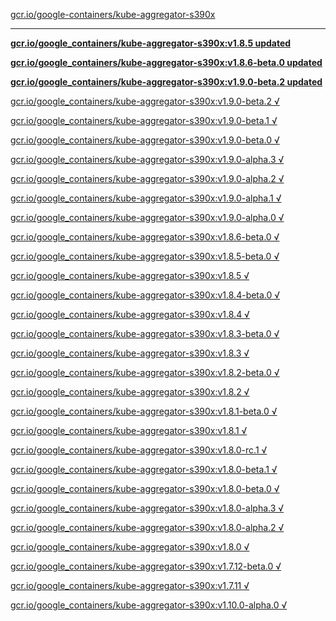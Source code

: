 [gcr.io/google-containers/kube-aggregator-s390x](https://hub.docker.com/r/anjia0532/kube-aggregator-s390x/tags/) 

----
**[gcr.io/google_containers/kube-aggregator-s390x:v1.8.5 updated](https://hub.docker.com/r/anjia0532/kube-aggregator-s390x/tags/)**

**[gcr.io/google_containers/kube-aggregator-s390x:v1.8.6-beta.0 updated](https://hub.docker.com/r/anjia0532/kube-aggregator-s390x/tags/)**

**[gcr.io/google_containers/kube-aggregator-s390x:v1.9.0-beta.2 updated](https://hub.docker.com/r/anjia0532/kube-aggregator-s390x/tags/)**

[gcr.io/google_containers/kube-aggregator-s390x:v1.9.0-beta.2 √](https://hub.docker.com/r/anjia0532/kube-aggregator-s390x/tags/)

[gcr.io/google_containers/kube-aggregator-s390x:v1.9.0-beta.1 √](https://hub.docker.com/r/anjia0532/kube-aggregator-s390x/tags/)

[gcr.io/google_containers/kube-aggregator-s390x:v1.9.0-beta.0 √](https://hub.docker.com/r/anjia0532/kube-aggregator-s390x/tags/)

[gcr.io/google_containers/kube-aggregator-s390x:v1.9.0-alpha.3 √](https://hub.docker.com/r/anjia0532/kube-aggregator-s390x/tags/)

[gcr.io/google_containers/kube-aggregator-s390x:v1.9.0-alpha.2 √](https://hub.docker.com/r/anjia0532/kube-aggregator-s390x/tags/)

[gcr.io/google_containers/kube-aggregator-s390x:v1.9.0-alpha.1 √](https://hub.docker.com/r/anjia0532/kube-aggregator-s390x/tags/)

[gcr.io/google_containers/kube-aggregator-s390x:v1.9.0-alpha.0 √](https://hub.docker.com/r/anjia0532/kube-aggregator-s390x/tags/)

[gcr.io/google_containers/kube-aggregator-s390x:v1.8.6-beta.0 √](https://hub.docker.com/r/anjia0532/kube-aggregator-s390x/tags/)

[gcr.io/google_containers/kube-aggregator-s390x:v1.8.5-beta.0 √](https://hub.docker.com/r/anjia0532/kube-aggregator-s390x/tags/)

[gcr.io/google_containers/kube-aggregator-s390x:v1.8.5 √](https://hub.docker.com/r/anjia0532/kube-aggregator-s390x/tags/)

[gcr.io/google_containers/kube-aggregator-s390x:v1.8.4-beta.0 √](https://hub.docker.com/r/anjia0532/kube-aggregator-s390x/tags/)

[gcr.io/google_containers/kube-aggregator-s390x:v1.8.4 √](https://hub.docker.com/r/anjia0532/kube-aggregator-s390x/tags/)

[gcr.io/google_containers/kube-aggregator-s390x:v1.8.3-beta.0 √](https://hub.docker.com/r/anjia0532/kube-aggregator-s390x/tags/)

[gcr.io/google_containers/kube-aggregator-s390x:v1.8.3 √](https://hub.docker.com/r/anjia0532/kube-aggregator-s390x/tags/)

[gcr.io/google_containers/kube-aggregator-s390x:v1.8.2-beta.0 √](https://hub.docker.com/r/anjia0532/kube-aggregator-s390x/tags/)

[gcr.io/google_containers/kube-aggregator-s390x:v1.8.2 √](https://hub.docker.com/r/anjia0532/kube-aggregator-s390x/tags/)

[gcr.io/google_containers/kube-aggregator-s390x:v1.8.1-beta.0 √](https://hub.docker.com/r/anjia0532/kube-aggregator-s390x/tags/)

[gcr.io/google_containers/kube-aggregator-s390x:v1.8.1 √](https://hub.docker.com/r/anjia0532/kube-aggregator-s390x/tags/)

[gcr.io/google_containers/kube-aggregator-s390x:v1.8.0-rc.1 √](https://hub.docker.com/r/anjia0532/kube-aggregator-s390x/tags/)

[gcr.io/google_containers/kube-aggregator-s390x:v1.8.0-beta.1 √](https://hub.docker.com/r/anjia0532/kube-aggregator-s390x/tags/)

[gcr.io/google_containers/kube-aggregator-s390x:v1.8.0-beta.0 √](https://hub.docker.com/r/anjia0532/kube-aggregator-s390x/tags/)

[gcr.io/google_containers/kube-aggregator-s390x:v1.8.0-alpha.3 √](https://hub.docker.com/r/anjia0532/kube-aggregator-s390x/tags/)

[gcr.io/google_containers/kube-aggregator-s390x:v1.8.0-alpha.2 √](https://hub.docker.com/r/anjia0532/kube-aggregator-s390x/tags/)

[gcr.io/google_containers/kube-aggregator-s390x:v1.8.0 √](https://hub.docker.com/r/anjia0532/kube-aggregator-s390x/tags/)

[gcr.io/google_containers/kube-aggregator-s390x:v1.7.12-beta.0 √](https://hub.docker.com/r/anjia0532/kube-aggregator-s390x/tags/)

[gcr.io/google_containers/kube-aggregator-s390x:v1.7.11 √](https://hub.docker.com/r/anjia0532/kube-aggregator-s390x/tags/)

[gcr.io/google_containers/kube-aggregator-s390x:v1.10.0-alpha.0 √](https://hub.docker.com/r/anjia0532/kube-aggregator-s390x/tags/)


